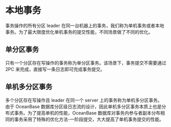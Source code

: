 本地事务
====

事务操作的所有分区 leader 在同一台机器上的事务，我们称为单机事务或者本地事务。为了最大限度优化单机事务的提交性能，不同场景做了不同的优化。

单分区事务 
--------------

只有一个分区存在写操作的事务称为单分区事务。该场景下，事务提交不需要通过 2PC 来完成，直接写一条日志即可完成事务提交。

单机多分区事务 
----------------

多个分区存在写操作且 leader 在同一个 server 上的事务称为单机多分区事务。由于 OceanBase 数据库分区级日志流的设计，因此单机多分区事务本质上也是分布式事务。为了提高单机的性能，OceanBase 数据库对事务内参与者副本分布相同的事务采用了特殊的优化方法-一阶段提交，大大提高了单机事务提交的性能。
